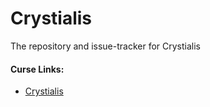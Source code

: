 # Crystialis

The repository and issue-tracker for Crystialis

#### Curse Links:
+ [Crystialis](https://minecraft.curseforge.com/projects/crystialis)

